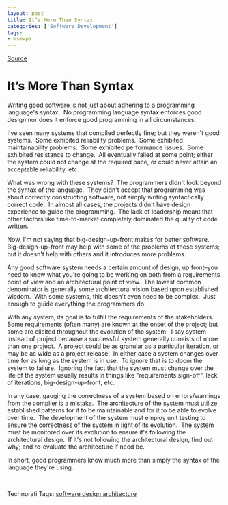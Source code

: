 ```yaml
---
layout: post
title: It’s More Than Syntax
categories: ['Software Development']
tags:
- msmvps
---
```

[Source](http://blogs.msmvps.com/peterritchie/2009/01/29/it-s-more-than-syntax/ "Permalink to It’s More Than Syntax")

# It’s More Than Syntax

Writing good software is not just about adhering to a programming language's syntax.  No programming language syntax enforces good design nor does it enforce good programming in all circumstances.

I've seen many systems that compiled perfectly fine; but they weren't good systems.  Some exhibited reliability problems.  Some exhibited maintainability problems.  Some exhibited performance issues.  Some exhibited resistance to change.  All eventually failed at some point; either the system could not change at the required pace, or could never attain an acceptable reliability, etc.

What was wrong with these systems?  The programmers didn't look beyond the syntax of the language.  They didn't accept that programming was about correctly constructing software, not simply writing syntactically correct code.  In almost all cases, the projects didn't have design experience to guide the programming.  The lack of leadership meant that other factors like time-to-market completely dominated the quality of code written.

Now, I'm not saying that big-design-up-front makes for better software.  Big-design-up-front may help with some of the problems of these systems; but it doesn't help with others and it introduces more problems.

Any good software system needs a certain amount of design, up front–you need to know what you're going to be working on both from a requirements point of view and an architectural point of view.  The lowest common denominator is generally some architectural vision based upon established wisdom.  With some systems, this doesn't even need to be complex.  Just enough to guide everything the programmers do.

With any system, its goal is to fulfill the requirements of the stakeholders.  Some requirements (often many) are known at the onset of the project; but some are elicited throughout the evolution of the system.  I say system instead of project because a successful system generally consists of more than one project.  A project could be as granular as a particular iteration, or may be as wide as a project release.  In either case a system changes over time for as long as the system is in use.  To ignore that is to doom the system to failure.  Ignoring the fact that the system must change over the life of the system usually results in things like "requirements sign-off", lack of iterations, big-design-up-front, etc.

In any case, gauging the correctness of a system based on errors/warnings from the compiler is a mistake.  The architecture of the system must utilize established patterns for it to be maintainable and for it to be able to evolve over time.  The development of the system must employ unit testing to ensure the correctness of the system in light of its evolution.  The system must be monitored over its evolution to ensure it's following the architectural design.  If it's not following the architectural design, find out why; and re-evaluate the architecture if need be.

In short, good programmers know much more than simply the syntax of the language they're using.

 

Technorati Tags: [software design architecture][1]

[1]: http://technorati.com/tags/software+design+architecture

